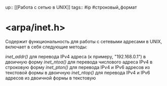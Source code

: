 up:: [[Работа с сетью в UNIX]]
tags:: #ip #строковый_формат

# <arpa/inet.h>

Содержит функциональность для работы с сетевыми адресами в UNIX, включает в себя следующие методы:

*inet_addr()* для перевода IPv4 адреса (к примеру, "192.168.0.1") в двоичную форму
*inet_ntoa()* для перевода числового адреса IPv4 в строковую форму
*inet_pton()* для перевода IPv4 и IPv6 адресов из текстовой формы в двоичную
*inet_ntop()* для перевода IPv4 и IPv6 адресов из двоичной формы в текстовую 
